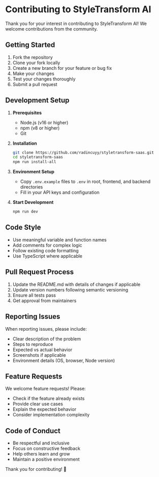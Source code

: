 # Contributing to StyleTransform AI

Thank you for your interest in contributing to StyleTransform AI! We welcome contributions from the community.

## Getting Started

1. Fork the repository
2. Clone your fork locally
3. Create a new branch for your feature or bug fix
4. Make your changes
5. Test your changes thoroughly
6. Submit a pull request

## Development Setup

1. **Prerequisites**
   - Node.js (v16 or higher)
   - npm (v8 or higher)
   - Git

2. **Installation**
   ```bash
   git clone https://github.com/radincuyy/styletransform-saas.git
   cd styletransform-saas
   npm run install-all
   ```

3. **Environment Setup**
   - Copy `.env.example` files to `.env` in root, frontend, and backend directories
   - Fill in your API keys and configuration

4. **Start Development**
   ```bash
   npm run dev
   ```

## Code Style

- Use meaningful variable and function names
- Add comments for complex logic
- Follow existing code formatting
- Use TypeScript where applicable

## Pull Request Process

1. Update the README.md with details of changes if applicable
2. Update version numbers following semantic versioning
3. Ensure all tests pass
4. Get approval from maintainers

## Reporting Issues

When reporting issues, please include:
- Clear description of the problem
- Steps to reproduce
- Expected vs actual behavior
- Screenshots if applicable
- Environment details (OS, browser, Node version)

## Feature Requests

We welcome feature requests! Please:
- Check if the feature already exists
- Provide clear use cases
- Explain the expected behavior
- Consider implementation complexity

## Code of Conduct

- Be respectful and inclusive
- Focus on constructive feedback
- Help others learn and grow
- Maintain a positive environment

Thank you for contributing! 🚀